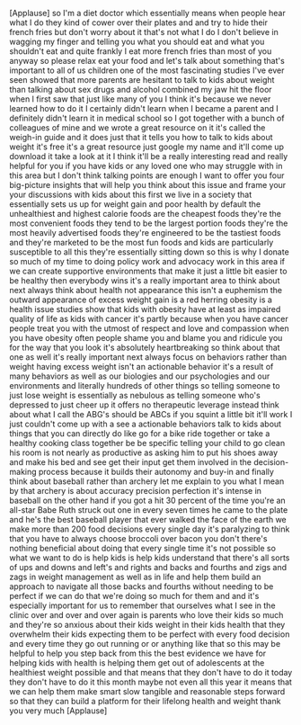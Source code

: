 
[Applause]
so I&#39;m a diet doctor which essentially
means when people hear what I do they
kind of cower over their plates and and
try to hide their french fries but don&#39;t
worry about it that&#39;s not what I do I
don&#39;t believe in wagging my finger and
telling you what you should eat and what
you shouldn&#39;t eat and quite frankly I
eat more french fries than most of you
anyway so please relax eat your food and
let&#39;s talk about something that&#39;s
important to all of us children one of
the most fascinating studies I&#39;ve ever
seen showed that more parents are
hesitant to talk to kids about weight
than talking about sex drugs and alcohol
combined my jaw hit the floor when I
first saw that just like many of you I
think it&#39;s because we never learned how
to do it I certainly didn&#39;t learn when I
became a parent and I definitely didn&#39;t
learn it in medical school so I got
together with a bunch of colleagues of
mine and we wrote a great resource on it
it&#39;s called the weigh-in guide and it
does just that it tells you how to talk
to kids about weight it&#39;s free it&#39;s a
great resource just google my name and
it&#39;ll come up download it take a look at
it I think it&#39;ll be a really interesting
read and really helpful for you if you
have kids or any loved one who may
struggle with in this area but I don&#39;t
think talking points are enough I want
to offer you four big-picture insights
that will help you think about this
issue and frame your your discussions
with kids about this first we live in a
society that essentially sets us up for
weight gain and poor health by default
the unhealthiest and highest calorie
foods are the cheapest foods they&#39;re the
most convenient foods they tend to be
the largest portion foods they&#39;re the
most heavily advertised foods they&#39;re
engineered to be the tastiest foods and
they&#39;re marketed to be the most fun
foods and kids are particularly
susceptible to all this they&#39;re
essentially sitting down
so this is why I donate so much of my
time to doing policy work and advocacy
work in this area if we can create
supportive environments that make it
just a little bit easier to be healthy
then everybody wins it&#39;s a really
important area to think about next
always think about health not appearance
this isn&#39;t a euphemism the outward
appearance of excess weight gain is a
red herring obesity is a health issue
studies show that kids with obesity have
at least as impaired quality of life as
kids with cancer it&#39;s partly because
when you have cancer people treat you
with the utmost of respect and love and
compassion when you have obesity often
people shame you and blame you and
ridicule you for the way that you look
it&#39;s absolutely heartbreaking so think
about that one as well it&#39;s really
important next always focus on behaviors
rather than weight having excess weight
isn&#39;t an actionable behavior it&#39;s a
result of many behaviors as well as our
biologies and our psychologies and our
environments and literally hundreds of
other things so telling someone to just
lose weight is essentially as nebulous
as telling someone who&#39;s depressed to
just cheer up it offers no therapeutic
leverage instead think about what I call
the ABG&#39;s should be ABCs if you squint a
little bit it&#39;ll work I just couldn&#39;t
come up with a see a actionable
behaviors talk to kids about things that
you can directly do like go for a bike
ride together or take a healthy cooking
class together be be specific telling
your child to go clean his room is not
nearly as productive as asking him to
put his shoes away and make his bed and
see get their input get them involved in
the decision-making process because it
builds their autonomy and buy-in
and finally think about baseball rather
than archery let me explain to you what
I mean by that archery is about accuracy
precision perfection
it&#39;s intense in baseball on the other
hand if you got a hit 30 percent of the
time you&#39;re an all-star Babe Ruth struck
out one in every seven times he came to
the plate and he&#39;s the best baseball
player that ever walked the face of the
earth we make more than 200 food
decisions every single day it&#39;s
paralyzing to think that you have to
always choose broccoli over bacon you
don&#39;t there&#39;s nothing beneficial about
doing that every single time it&#39;s not
possible so what we want to do is help
kids is help kids understand that
there&#39;s all sorts of ups and downs and
left&#39;s and rights and backs and fourths
and zigs and zags in weight management
as well as in life and help them build
an approach to navigate all those backs
and fourths without needing to be
perfect if we can do that we&#39;re doing so
much for them and and it&#39;s especially
important for us to remember that
ourselves what I see in the clinic over
and over and over again is parents who
love their kids so much and they&#39;re so
anxious about their kids weight in their
kids health that they overwhelm their
kids expecting them to be perfect with
every food decision and every time they
go out running or or anything like that
so this may be helpful to help you step
back from this the best evidence we have
for helping kids with health is helping
them get out of adolescents at the
healthiest weight possible and that
means that they don&#39;t have to do it
today they don&#39;t have to do it this
month maybe not even all this year it
means that we can help them make smart
slow tangible and reasonable steps
forward so that they can build a
platform for their lifelong health and
weight thank you very much
[Applause]
